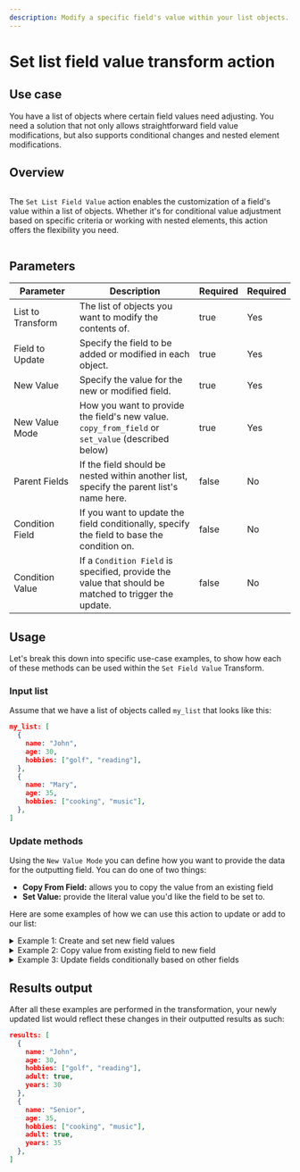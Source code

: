 ```yaml
---
description: Modify a specific field's value within your list objects.
---
```


# Set list field value transform action

## Use case

You have a list of objects where certain field values need adjusting. You need a solution that not only allows straightforward field value modifications, but also supports conditional changes and nested element modifications.

## Overview

<figure><img src="../../../../.gitbook/assets/Screenshot 2025-03-28 at 11.27.48 AM.png" alt=""><figcaption></figcaption></figure>

The `Set List Field Value` action enables the customization of a field's value within a list of objects. Whether it's for conditional value adjustment based on specific criteria or working with nested elements, this action offers the flexibility you need.

<figure><img src="../../../../.gitbook/assets/Screenshot 2025-03-24 at 10.57.50 AM.png" alt=""><figcaption></figcaption></figure>

## Parameters

<table><thead><tr><th width="178">Parameter</th><th width="472.3333333333333">Description</th><th data-type="checkbox">Required</th><th data-hidden>Required</th></tr></thead><tbody><tr><td>List to Transform</td><td>The list of objects you want to modify the contents of.</td><td>true</td><td>Yes</td></tr><tr><td>Field to Update</td><td>Specify the field to be added or modified in each object.</td><td>true</td><td>Yes</td></tr><tr><td>New Value</td><td>Specify the value for the new or modified field.</td><td>true</td><td>Yes</td></tr><tr><td>New Value Mode</td><td>How you want to provide the field's new value. <code>copy_from_field</code> or <code>set_value</code> (described below)</td><td>true</td><td>Yes</td></tr><tr><td>Parent Fields</td><td>If the field should be nested within another list, specify the parent list's name here.</td><td>false</td><td>No</td></tr><tr><td>Condition Field</td><td>If you want to update the field conditionally, specify the field to base the condition on.</td><td>false</td><td>No</td></tr><tr><td>Condition Value</td><td>If a <code>Condition Field</code> is specified, provide the value that should be matched to trigger the update.</td><td>false</td><td>No</td></tr></tbody></table>

## Usage

Let's break this down into specific use-case examples, to show how each of these methods can be used within the `Set Field Value` Transform.

### Input list

Assume that we have a list of objects called `my_list` that looks like this:

```json
my_list: [
  {
    name: "John",
    age: 30,
    hobbies: ["golf", "reading"],
  },
  {
    name: "Mary",
    age: 35,
    hobbies: ["cooking", "music"],
  },
]
```

### Update methods

Using the `New Value Mode` you can define how you want to provide the data for the outputting field. You can do one of two things:

* **Copy From Field:** allows you to copy the value from an existing field
* **Set Value:** provide the literal value you'd like the field to be set to.

Here are some examples of how we can use this action to update or add to our list:

<details>

<summary>Example 1: Create and set new field values</summary>

Add a new field `adult` with value `true` to each object in the list.

**Action Parameters:**

```yaml
field_actions:
 field: adult
 new_value: true
 new_value_mode: set_value
```

**Jinja2 Equivalent:**

```django
{% raw %}
{% set _ = item.update({'adult': true}) %}
{% endraw %}


```

</details>

<details>

<summary>Example 2: Copy value from existing field to new field</summary>

Copy the `age` field to a new field `years` in each object.

**Action Parameters:**

```yaml
field_actions:
 field: years
 new_value: age
 new_value_mode: copy_from_field
```

**Jinja2 Equivalent:**

```django
{% raw %}
{% set _ = item.update({'years': item['age']}) %}
{% endraw %}


```

</details>

<details>

<summary>Example 3: Update fields conditionally based on other fields</summary>

Update the `name` field to `Senior` for any object where `age` is 35.

**Action Parameters:**

```yaml
field_actions:
 field: name
 new_value: "Senior"
 new_value_mode: set_value
 condition_field: age
 condition_value: 35
```

**Jinja2 Equivalent:**

```django
{% raw %}
{% if item['age'] == 35 %}
  {% set _ = item.update({'name': 'Senior'}) %}
{% endif %}
{% endraw %}
```

</details>

## Results output

After all these examples are performed in the transformation, your newly updated list would reflect these changes in their outputted results as such:

```json
results: [
  {
    name: "John",
    age: 30,
    hobbies: ["golf", "reading"],
    adult: true,
    years: 30
  },
  {
    name: "Senior",
    age: 35,
    hobbies: ["cooking", "music"],
    adult: true,
    years: 35
  },
]
```

